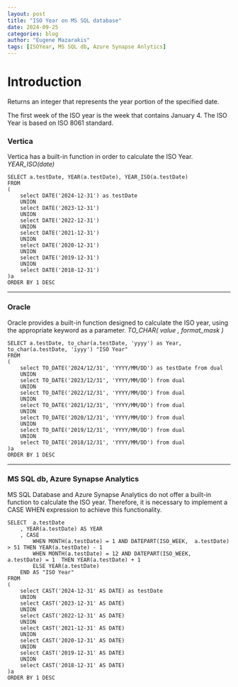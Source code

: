 ```yaml
---
layout: post
title: "ISO Year on MS SQL database"
date: 2024-09-25
categories: blog
author: "Eugene Mazarakis"
tags: [ISOYear, MS SQL db, Azure Synapse Anlytics]
---
```


# Introduction 

Returns an integer that represents the year portion of the specified date. 

The first week of the ISO year is the week that contains January 4. The ISO Year is based on ISO 8061 standard.


### Vertica

Vertica has a built-in function in order to calculate the ISO Year.
*YEAR_ISO(date)*

```
SELECT a.testDate, YEAR(a.testDate), YEAR_ISO(a.testDate)
FROM
(
	select DATE('2024-12-31') as testDate
	UNION
	select DATE('2023-12-31')
	UNION
	select DATE('2022-12-31')
	UNION
	select DATE('2021-12-31')
	UNION
	select DATE('2020-12-31')
	UNION
	select DATE('2019-12-31')
	UNION
	select DATE('2018-12-31')
)a
ORDER BY 1 DESC
```

---

### Oracle

Oracle provides a built-in function designed to calculate the ISO year, using the appropriate keyword as a parameter.
*TO_CHAR( value , format_mask )*

```
SELECT a.testDate, to_char(a.testDate, 'yyyy') as Year, to_char(a.testDate, 'iyyy') "ISO Year"
FROM
(
	select TO_DATE('2024/12/31', 'YYYY/MM/DD') as testDate from dual
	UNION
	select TO_DATE('2023/12/31', 'YYYY/MM/DD') from dual
	UNION
	select TO_DATE('2022/12/31', 'YYYY/MM/DD') from dual
	UNION
	select TO_DATE('2021/12/31', 'YYYY/MM/DD') from dual
	UNION
	select TO_DATE('2020/12/31', 'YYYY/MM/DD') from dual
	UNION
	select TO_DATE('2019/12/31', 'YYYY/MM/DD') from dual
	UNION
	select TO_DATE('2018/12/31', 'YYYY/MM/DD') from dual
)a
ORDER BY 1 DESC

```

---

### MS SQL db, Azure Synapse Analytics

MS SQL Database and Azure Synapse Analytics do not offer a built-in function to calculate the ISO year. Therefore, it is necessary to implement a CASE WHEN expression to achieve this functionality.

```
SELECT	a.testDate
	, YEAR(a.testDate) AS YEAR
	, CASE 
		WHEN MONTH(a.testDate) = 1 AND DATEPART(ISO_WEEK,  a.testDate) > 51 THEN YEAR(a.testDate) - 1 
		WHEN MONTH(a.testDate) = 12 AND DATEPART(ISO_WEEK,  a.testDate) = 1  THEN YEAR(a.testDate) + 1 
		ELSE YEAR(a.testDate)
	END AS "ISO Year"
FROM
(
	select CAST('2024-12-31' AS DATE) as testDate
	UNION
	select CAST('2023-12-31' AS DATE)
	UNION
	select CAST('2022-12-31' AS DATE)
	UNION
	select CAST('2021-12-31' AS DATE)
	UNION
	select CAST('2020-12-31' AS DATE)
	UNION
	select CAST('2019-12-31' AS DATE)
	UNION
	select CAST('2018-12-31' AS DATE)
)a
ORDER BY 1 DESC
```

